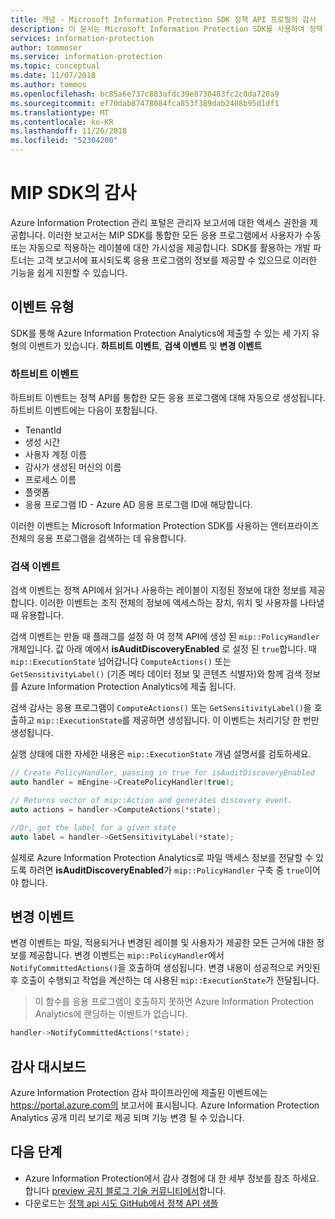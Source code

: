 ```yaml
---
title: 개념 - Microsoft Information Protection SDK 정책 API 프로필의 감사
description: 이 문서는 Microsoft Information Protection SDK를 사용하여 정책 API 감사 이벤트를 Azure Information Protection Analytics에 제출하는 방법을 이해하는 데 도움이 됩니다.
services: information-protection
author: tommoser
ms.service: information-protection
ms.topic: conceptual
ms.date: 11/07/2018
ms.author: tommos
ms.openlocfilehash: bc85a6e737c883afdc39e8730483fc2c0da720a9
ms.sourcegitcommit: ef70dab87478084fca853f389dab2408b95d1df1
ms.translationtype: MT
ms.contentlocale: ko-KR
ms.lasthandoff: 11/26/2018
ms.locfileid: "52304200"
---
```

# <a name="auditing-in-the-mip-sdk"></a>MIP SDK의 감사

Azure Information Protection 관리 포털은 관리자 보고서에 대한 액세스 권한을 제공합니다. 이러한 보고서는 MIP SDK를 통합한 모든 응용 프로그램에서 사용자가 수동 또는 자동으로 적용하는 레이블에 대한 가시성을 제공합니다. SDK를 활용하는 개발 파트너는 고객 보고서에 표시되도록 응용 프로그램의 정보를 제공할 수 있으므로 이러한 기능을 쉽게 지원할 수 있습니다.

## <a name="event-types"></a>이벤트 유형

SDK를 통해 Azure Information Protection Analytics에 제출할 수 있는 세 가지 유형의 이벤트가 있습니다. **하트비트 이벤트**, **검색 이벤트** 및 **변경 이벤트**

### <a name="heartbeat-events"></a>하트비트 이벤트

하트비트 이벤트는 정책 API를 통합한 모든 응용 프로그램에 대해 자동으로 생성됩니다. 하트비트 이벤트에는 다음이 포함됩니다.

* TenantId
* 생성 시간
* 사용자 계정 이름
* 감사가 생성된 머신의 이름
* 프로세스 이름
* 플랫폼
* 응용 프로그램 ID - Azure AD 응용 프로그램 ID에 해당합니다.

이러한 이벤트는 Microsoft Information Protection SDK를 사용하는 엔터프라이즈 전체의 응용 프로그램을 검색하는 데 유용합니다.

### <a name="discovery-events"></a>검색 이벤트

검색 이벤트는 정책 API에서 읽거나 사용하는 레이블이 지정된 정보에 대한 정보를 제공합니다. 이러한 이벤트는 조직 전체의 정보에 액세스하는 장치, 위치 및 사용자를 나타낼 때 유용합니다.

검색 이벤트는 만들 때 플래그를 설정 하 여 정책 API에 생성 된 `mip::PolicyHandler` 개체입니다. 값 아래 예에서 **isAuditDiscoveryEnabled** 로 설정 된 `true`합니다. 때 `mip::ExecutionState` 넘어갑니다 `ComputeActions()` 또는 `GetSensitivityLabel()` (기존 메타 데이터 정보 및 콘텐츠 식별자)와 함께 검색 정보를 Azure Information Protection Analytics에 제출 됩니다.

검색 감사는 응용 프로그램이 `ComputeActions()` 또는 `GetSensitivityLabel()`을 호출하고 `mip::ExecutionState`를 제공하면 생성됩니다. 이 이벤트는 처리기당 한 번만 생성됩니다.

실행 상태에 대한 자세한 내용은 `mip::ExecutionState` 개념 설명서를 검토하세요.

```cpp
// Create PolicyHandler, passing in true for isAuditDiscoveryEnabled
auto handler = mEngine->CreatePolicyHandler(true);

// Returns vector of mip::Action and generates discovery event.
auto actions = handler->ComputeActions(*state);

//Or, get the label for a given state
auto label = handler->GetSensitivityLabel(*state);
```

실제로 Azure Information Protection Analytics로 파일 액세스 정보를 전달할 수 있도록 하려면 **isAuditDiscoveryEnabled**가 `mip::PolicyHandler` 구축 중 `true`이어야 합니다.

## <a name="change-event"></a>변경 이벤트

변경 이벤트는 파일, 적용되거나 변경된 레이블 및 사용자가 제공한 모든 근거에 대한 정보를 제공합니다. 변경 이벤트는 `mip::PolicyHandler`에서 `NotifyCommittedActions()`을 호출하여 생성됩니다. 변경 내용이 성공적으로 커밋된 후 호출이 수행되고 작업을 계산하는 데 사용된 `mip::ExecutionState`가 전달됩니다.

> 이 함수를 응용 프로그램이 호출하지 못하면 Azure Information Protection Analytics에 랜딩하는 이벤트가 없습니다.

```cpp
handler->NotifyCommittedActions(*state);
```

## <a name="audit-dashboard"></a>감사 대시보드

Azure Information Protection 감사 파이프라인에 제출된 이벤트에는 https://portal.azure.com의 보고서에 표시됩니다. Azure Information Protection Analytics 공개 미리 보기로 제공 되며 기능 변경 될 수 있습니다.

## <a name="next-steps"></a>다음 단계

- Azure Information Protection에서 감사 경험에 대 한 세부 정보를 참조 하세요. 합니다 [preview 공지 블로그 기술 커뮤니티에서](https://techcommunity.microsoft.com/t5/Azure-Information-Protection/Data-discovery-reporting-and-analytics-for-all-your-data-with/ba-p/253854)합니다.
- 다운로드는 [정책 api 시도 GitHub에서 정책 API 샘플](https://azure.microsoft.com/resources/samples/?sort=0&term=mipsdk+policyapi)

